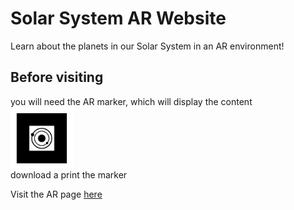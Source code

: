 # Solar System AR Website 

Learn about the planets in our Solar System in an AR environment! 

## Before visiting
you will need the AR marker, which will display the content
<img src="website/assets/markers/pattern-marker.png" alt="drawing" width="100" style="display:block;"/> 
download a print the marker 

Visit the AR page [here](website/ar-index.html)
